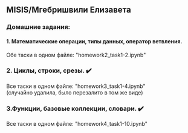## MISIS/Мгебришвили Елизавета
### Домашние задания:
#### 1. Математические операции, типы данных, оператор ветвления. 
Обе таски в одном файле: "homework2_task1-2.ipynb" 
### 2. Циклы, строки, срезы. ✔️
Все таски в одном файле: "homework3_task1-4.ipynb" \
(случайно удалила, было перезалито в том же виде)
### 3.Функции, базовые коллекции, словари. ✔️
Все таски в одном файле: "homework4_task1-10.ipynb"  
